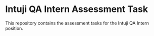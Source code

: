 # Intuji QA Intern Assessment Task

This repository contains the assessment tasks for the Intuji QA Intern position.